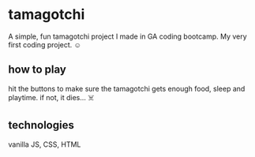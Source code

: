 # tamagotchi
A simple, fun tamagotchi project I made in GA coding bootcamp. My very first coding project. ☺︎

## how to play
hit the buttons to make sure the tamagotchi gets enough food, sleep and playtime. if not, it dies... ☠️

## technologies
vanilla JS, CSS, HTML
